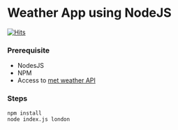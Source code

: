 # Weather App using NodeJS
[![Hits](https://hits.seeyoufarm.com/api/count/incr/badge.svg?url=https%3A%2F%2Fgithub.com%2Fakilans%2Fnode-developer%2Ftree%2Fmaster%2F02-weather-app&count_bg=%2379C83D&title_bg=%23555555&icon=&icon_color=%23E7E7E7&title=hits&edge_flat=false)](https://hits.seeyoufarm.com)

### Prerequisite

- NodesJS
- NPM
- Access to [met weather API](https://www.metaweather.com/)

### Steps

```bash
npm install
node index.js london
```
